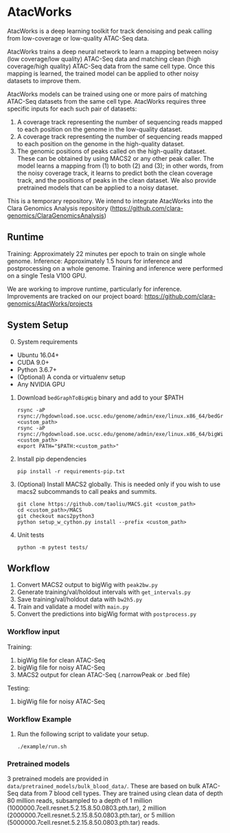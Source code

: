 # AtacWorks

AtacWorks is a deep learning toolkit for track denoising and peak calling from low-coverage or low-quality ATAC-Seq data.

AtacWorks trains a deep neural network to learn a mapping between noisy (low coverage/low quality) ATAC-Seq data and matching clean (high coverage/high quality) ATAC-Seq data from the same cell type. Once this mapping is learned, the trained model can be applied to other noisy datasets to improve them. 

AtacWorks models can be trained using one or more pairs of matching ATAC-Seq datasets from the same cell type. AtacWorks requires three specific inputs for each such pair of datasets:
1. A coverage track representing the number of sequencing reads mapped to each position on the genome in the low-quality dataset.
2. A coverage track representing the number of sequencing reads mapped to each position on the genome in the high-quality dataset. 
3. The genomic positions of peaks called on the high-quality dataset. These can be obtained by using MACS2 or any other peak caller.
The model learns a mapping from (1) to both (2) and (3); in other words, from the noisy coverage track, it learns to predict both the clean coverage track, and the positions of peaks in the clean dataset. We also provide pretrained models that can be applied to a noisy dataset.

This is a temporary repository. We intend to integrate AtacWorks into the Clara Genomics Analysis repository (https://github.com/clara-genomics/ClaraGenomicsAnalysis)

## Runtime

Training: Approximately 22 minutes per epoch to train on single whole genome.
Inference: Approximately 1.5 hours for inference and postprocessing on a whole genome.
Training and inference were performed on a single Tesla V100 GPU.

We are working to improve runtime, particularly for inference. Improvements are tracked on our project board: https://github.com/clara-genomics/AtacWorks/projects 

## System Setup

0. System requirements

* Ubuntu 16.04+
* CUDA 9.0+
* Python 3.6.7+
* (Optional) A conda or virtualenv setup
* Any NVIDIA GPU

1. Download `bedGraphToBigWig` binary and add to your $PATH
    ```
    rsync -aP rsync://hgdownload.soe.ucsc.edu/genome/admin/exe/linux.x86_64/bedGraphToBigWig <custom_path>
    rsync -aP rsync://hgdownload.soe.ucsc.edu/genome/admin/exe/linux.x86_64/bigWigToBedGraph <custom_path>
    export PATH="$PATH:<custom_path>"
    ```

2. Install pip dependencies

    ```
    pip install -r requirements-pip.txt
    ```

3. (Optional) Install MACS2 globally. This is needed only if you wish to use macs2 subcommands to call peaks and summits.

    ```
   git clone https://github.com/taoliu/MACS.git <custom_path>
   cd <custom_path>/MACS
   git checkout macs2python3
   python setup_w_cython.py install --prefix <custom_path>
   ```
   
4. Unit tests

    ```
    python -m pytest tests/
    ```

## Workflow

1. Convert MACS2 output to bigWig with `peak2bw.py`
2. Generate training/val/holdout intervals with `get_intervals.py`
3. Save training/val/holdout data with `bw2h5.py`
4. Train and validate a model with `main.py`
5. Convert the predictions into bigWig format with `postprocess.py`

### Workflow input

Training:
1. bigWig file for clean ATAC-Seq
2. bigWig file for noisy ATAC-Seq
3. MACS2 output for clean ATAC-Seq (.narrowPeak or .bed file)

Testing:
1. bigWig file for noisy ATAC-Seq

### Workflow Example

1. Run the following script to validate your setup.

    ```
    ./example/run.sh
    ```

### Pretrained models

3 pretrained models are provided in `data/pretrained_models/bulk_blood_data/`.
These are based on bulk ATAC-Seq data from 7 blood cell types. They are trained using clean data of depth 80 million reads, subsampled to a depth of 1 million (1000000.7cell.resnet.5.2.15.8.50.0803.pth.tar), 2 million (2000000.7cell.resnet.5.2.15.8.50.0803.pth.tar), or 5 million (5000000.7cell.resnet.5.2.15.8.50.0803.pth.tar) reads.
